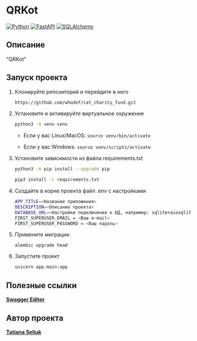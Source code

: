 # QRKot

[![Python](https://img.shields.io/badge/-Python3-464646?style=flat&logo=Python&logoColor=ffffff&color=informational)](https://www.python.org/)
[![FastAPI](https://img.shields.io/badge/-FastAPI-464646?style=flat&logo=FastAPI&logoColor=ffffff&color=informational)](https://flask.palletsprojects.com/en/2.3.x/)
[![SQLAlchemy](https://img.shields.io/badge/-SQLAlchemy-464646?style=flat&logo=SQLAlchemy&logoColor=ffffff&color=informational)](https://www.sqlalchemy.org/)


## Описание

"QRKot" 

## Запуск проекта

1. Клонируйте репозиторий и перейдите в него
    ```bash
   https://github.com/whodef/cat_charity_fund.git
   ```
2. Установите и активируйте виртуальное окружение
    ```bash
   python3 -m venv venv
   ```
   
   * Если у вас Linux/MacOS: `source venv/bin/activate`
   
   * Если у вас Windows: `source venv/scripts/activate`


3. Установите зависимости из файла requirements.txt
    ```bash
    python3 -m pip install --upgrade pip
    ```
    ```bash
    pip3 install -r requirements.txt
    ```
   
4. Создайте в корне проекта файл .env с настройками
   ```bash
   APP_TITLE=<Название приложения>
   DESCRIPTION=<Описание проекта>
   DATABASE_URL=<Настройки подключения к БД, например: sqlite+aiosqlite:///./development.db>
   FIRST_SUPERUSER_EMAIL = <Ваш e-mail>
   FIRST_SUPERUSER_PASSWORD = <Ваш пароль>
   ```
   
5. Примените миграции
   ```angular2html
   alembic upgrade head
   ```
   
6. Запустите проект
   ```bash
   uvicorn app.main:app
   ```


## Полезные ссылки

[**Swagger Editor**](https://editor.swagger.io/)

## Автор проекта

**[Tatiana Seliuk](https://github.com/whodef)**